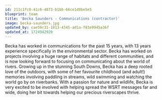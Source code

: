 ```yaml
---
id: 211c1fc0-41c6-4873-b1bb-66ce1d8be5e5
blueprint: team
title: 'Becka Saunders - Communications (contractor)'
image: becka-saunders.jpg
updated_by: cae59c31-1013-4345-ad1a-f03e9945a36f
updated_at: 1724942920
---
```

Becka has worked in communications for the past 15 years, with 13 years experience specifically in the environmental sector. Becka has worked on projects involving a huge range of habitats and different communities, and is now looking forward to focusing on communicating about the world of rivers. Growing up in the stunning South Downs, Becka has a deep rooted love of the outdoors, with some of her favourite childhood (and adult!) memories involving paddling in streams, wild swimming and watching the world go by on riverbanks. With a passion for nature and wildlife, Becka is very excited to be involved with helping spread the WSRT messages far and wide, doing her bit towards helping our precious riverscapes thrive.